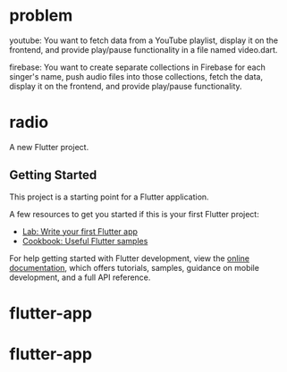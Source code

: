# problem
youtube: You want to fetch data from a YouTube playlist, display it on the frontend, and provide play/pause functionality in a file named video.dart.

firebase: You want to create separate collections in Firebase for each singer's name, push audio files into those collections, fetch the data, display it on the frontend, and provide play/pause functionality.

# radio

A new Flutter project.

## Getting Started

This project is a starting point for a Flutter application.

A few resources to get you started if this is your first Flutter project:

- [Lab: Write your first Flutter app](https://docs.flutter.dev/get-started/codelab)
- [Cookbook: Useful Flutter samples](https://docs.flutter.dev/cookbook)

For help getting started with Flutter development, view the
[online documentation](https://docs.flutter.dev/), which offers tutorials,
samples, guidance on mobile development, and a full API reference.
# flutter-app
# flutter-app
